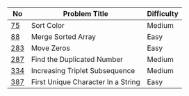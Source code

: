 No | Problem Title | Difficulty | 
------------ | ------------ | ------------- 
[75](https://leetcode.com/problems/sort-colors/) | Sort Color | Medium  
[88](https://leetcode.com/problems/merge-sorted-array/) | Merge Sorted Array | Easy | 
[283](https://leetcode.com/problems/move-zeroes/) | Move Zeros | Easy | 
[287](https://leetcode.com/problems/find-the-duplicate-number/) | Find the Duplicated Number | Medium | 
[334](https://leetcode.com/problems/increasing-triplet-subsequence/) | Increasing Triplet Subsequence | Medium | 
[387](https://leetcode.com/problems/first-unique-character-in-a-string/) | First Unique Character In a String | Easy | 
